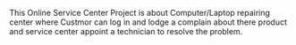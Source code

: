 This Online Service Center Project is about Computer/Laptop repairing center where Custmor can log in and lodge a complain about there product
and service center appoint a technician to resolve the problem.
 
